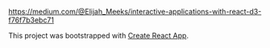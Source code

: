 https://medium.com/@Elijah_Meeks/interactive-applications-with-react-d3-f76f7b3ebc71

This project was bootstrapped with [Create React App](https://github.com/facebookincubator/create-react-app).
